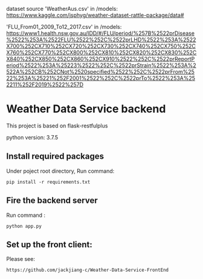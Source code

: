 dataset source 'WeatherAus.csv' in /models:
https://www.kaggle.com/jsphyg/weather-dataset-rattle-package/data#

'FLU_From01_2009_To12_2017.csv' in /models:
https://www1.health.nsw.gov.au/IDD/#/FLU/period/%257B%2522prDisease%2522%253A%2522FLU%2522%252C%2522prLHD%2522%253A%2522X700%252CX710%252CX720%252CX730%252CX740%252CX750%252CX760%252CX770%252CX800%252CX810%252CX820%252CX830%252CX840%252CX850%252CX860%252CX910%2522%252C%2522prReportPeriod%2522%253A%25223%2522%252C%2522prStrain%2522%253A%2522A%252CB%252CNot%2520specified%2522%252C%2522prFrom%2522%253A%25221%252F2001%2522%252C%2522prTo%2522%253A%252211%252F2019%2522%257D

# Weather Data Service backend

This project is based on flask-restfulplus

python version: 3.7.5
## Install required packages
Under poject root directory,
Run command:

    pip install -r requirements.txt

## Fire the backend server
Run command :

    python app.py

## Set up the front client:
Please see:

    https://github.com/jackjiang-c/Weather-Data-Service-FrontEnd